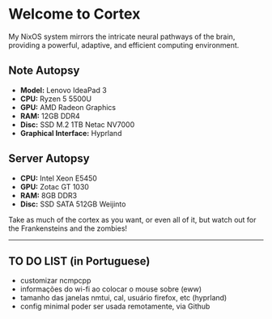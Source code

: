 # Welcome to Cortex

My NixOS system mirrors the intricate neural pathways of the brain, providing a powerful, adaptive, and efficient computing environment.

## Note Autopsy

- **Model:** Lenovo IdeaPad 3
- **CPU:** Ryzen 5 5500U
- **GPU:** AMD Radeon Graphics
- **RAM:** 12GB DDR4
- **Disc:** SSD M.2 1TB Netac NV7000
- **Graphical Interface:** Hyprland

## Server Autopsy

- **CPU:** Intel Xeon E5450
- **GPU:** Zotac GT 1030
- **RAM:** 8GB DDR3
- **Disc:** SSD SATA 512GB Weijinto

Take as much of the cortex as you want, or even all of it, but watch out for the Frankensteins and the zombies!

---

## TO DO LIST (in Portuguese)

- customizar ncmpcpp
- informações do wi-fi ao colocar o mouse sobre (eww)
- tamanho das janelas nmtui, cal, usuário firefox, etc (hyprland)
- config minimal poder ser usada remotamente, via Github
